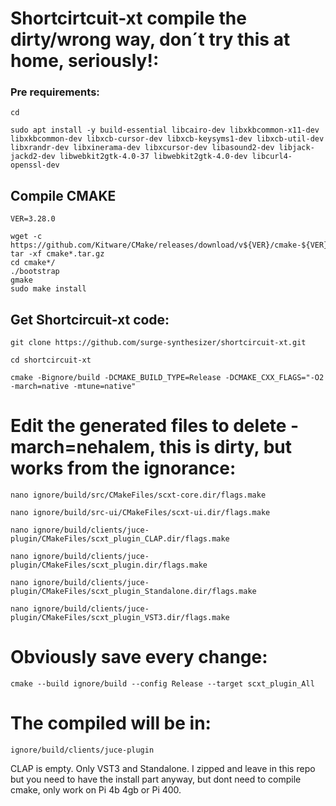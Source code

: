# Shortcirtcuit-xt compile the dirty/wrong way, don´t try this at home, seriously!:
### Pre requirements:

``cd``

``sudo apt install -y build-essential libcairo-dev libxkbcommon-x11-dev libxkbcommon-dev libxcb-cursor-dev libxcb-keysyms1-dev libxcb-util-dev libxrandr-dev libxinerama-dev libxcursor-dev libasound2-dev libjack-jackd2-dev libwebkit2gtk-4.0-37 libwebkit2gtk-4.0-dev libcurl4-openssl-dev``

## Compile CMAKE
``VER=3.28.0``

```
wget -c https://github.com/Kitware/CMake/releases/download/v${VER}/cmake-${VER}.tar.gz
tar -xf cmake*.tar.gz
cd cmake*/
./bootstrap
gmake
sudo make install
```

## Get Shortcircuit-xt code:
``git clone https://github.com/surge-synthesizer/shortcircuit-xt.git``

``cd shortcircuit-xt``

``cmake -Bignore/build -DCMAKE_BUILD_TYPE=Release -DCMAKE_CXX_FLAGS="-O2 -march=native -mtune=native"``

# Edit the generated files to delete -march=nehalem, this is dirty, but works from the ignorance:
``nano ignore/build/src/CMakeFiles/scxt-core.dir/flags.make``

``nano ignore/build/src-ui/CMakeFiles/scxt-ui.dir/flags.make``

``nano ignore/build/clients/juce-plugin/CMakeFiles/scxt_plugin_CLAP.dir/flags.make``

``nano ignore/build/clients/juce-plugin/CMakeFiles/scxt_plugin.dir/flags.make``

``nano ignore/build/clients/juce-plugin/CMakeFiles/scxt_plugin_Standalone.dir/flags.make``

``nano ignore/build/clients/juce-plugin/CMakeFiles/scxt_plugin_VST3.dir/flags.make``

# Obviously save every change:
``cmake --build ignore/build --config Release --target scxt_plugin_All``

# The compiled will be in:
``ignore/build/clients/juce-plugin``

CLAP  is empty. Only VST3 and Standalone. I zipped and leave in this repo but you need to have the install part anyway, but dont need to compile cmake, only work on Pi 4b 4gb or Pi 400.
